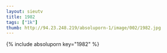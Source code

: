 ```yaml
--- 
layout: sieutv
title: 1982
tags: ["1k"]
thumb: http://94.23.248.219/absoluporn-1/image/002/1982.jpg
---
```

{% include absoluporn key="1982" %} 
